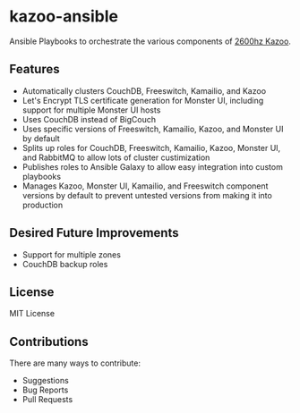 # kazoo-ansible
Ansible Playbooks to orchestrate the various components of [2600hz Kazoo](https://github.com/2600hz/kazoo).

## Features
- Automatically clusters CouchDB, Freeswitch, Kamailio, and Kazoo
- Let's Encrypt TLS certificate generation for Monster UI, including 
support for multiple Monster UI hosts
- Uses CouchDB instead of BigCouch
- Uses specific versions of Freeswitch, Kamailio, Kazoo, and Monster UI 
by default
- Splits up roles for CouchDB, Freeswitch, Kamailio, Kazoo, Monster UI, 
and RabbitMQ to allow lots of cluster custimization
- Publishes roles to Ansible Galaxy to allow easy integration into 
custom playbooks
- Manages Kazoo, Monster UI, Kamailio, and Freeswitch component versions 
by default to prevent untested versions from making it into production

## Desired Future Improvements
- Support for multiple zones
- CouchDB backup roles

## License
MIT License

## Contributions
There are many ways to contribute:
- Suggestions
- Bug Reports
- Pull Requests

